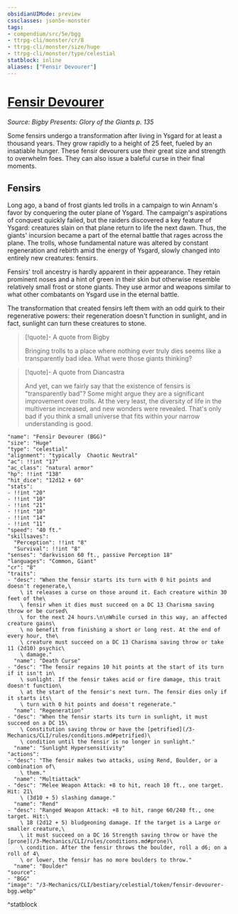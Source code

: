 ```yaml
---
obsidianUIMode: preview
cssclasses: json5e-monster
tags:
- compendium/src/5e/bgg
- ttrpg-cli/monster/cr/8
- ttrpg-cli/monster/size/huge
- ttrpg-cli/monster/type/celestial
statblock: inline
aliases: ["Fensir Devourer"]
---
```

# [Fensir Devourer](3-Mechanics\CLI\bestiary\celestial/fensir-devourer-bgg.md)
*Source: Bigby Presents: Glory of the Giants p. 135*  

Some fensirs undergo a transformation after living in Ysgard for at least a thousand years. They grow rapidly to a height of 25 feet, fueled by an insatiable hunger. These fensir devourers use their great size and strength to overwhelm foes. They can also issue a baleful curse in their final moments.

## Fensirs

Long ago, a band of frost giants led trolls in a campaign to win Annam's favor by conquering the outer plane of Ysgard. The campaign's aspirations of conquest quickly failed, but the raiders discovered a key feature of Ysgard: creatures slain on that plane return to life the next dawn. Thus, the giants' incursion became a part of the eternal battle that rages across the plane. The trolls, whose fundamental nature was altered by constant regeneration and rebirth amid the energy of Ysgard, slowly changed into entirely new creatures: fensirs.

Fensirs' troll ancestry is hardly apparent in their appearance. They retain prominent noses and a hint of green in their skin but otherwise resemble relatively small frost or stone giants. They use armor and weapons similar to what other combatants on Ysgard use in the eternal battle.

The transformation that created fensirs left them with an odd quirk to their regenerative powers: their regeneration doesn't function in sunlight, and in fact, sunlight can turn these creatures to stone.

> [!quote]- A quote from Bigby  
> 
> Bringing trolls to a place where nothing ever truly dies seems like a transparently bad idea. What were those giants thinking?

> [!quote]- A quote from Diancastra  
> 
> And yet, can we fairly say that the existence of fensirs is "transparently bad"? Some might argue they are a significant improvement over trolls. At the very least, the diversity of life in the multiverse increased, and new wonders were revealed. That's only bad if you think a small universe that fits within your narrow understanding is good.


```statblock
"name": "Fensir Devourer (BGG)"
"size": "Huge"
"type": "celestial"
"alignment": "typically  Chaotic Neutral"
"ac": !!int "17"
"ac_class": "natural armor"
"hp": !!int "138"
"hit_dice": "12d12 + 60"
"stats":
- !!int "20"
- !!int "10"
- !!int "21"
- !!int "10"
- !!int "14"
- !!int "11"
"speed": "40 ft."
"skillsaves":
  "Perception": !!int "8"
  "Survival": !!int "8"
"senses": "darkvision 60 ft., passive Perception 18"
"languages": "Common, Giant"
"cr": "8"
"traits":
- "desc": "When the fensir starts its turn with 0 hit points and doesn't regenerate,\
    \ it releases a curse on those around it. Each creature within 30 feet of the\
    \ fensir when it dies must succeed on a DC 13 Charisma saving throw or be cursed\
    \ for the next 24 hours.\n\nWhile cursed in this way, an affected creature gains\
    \ no benefit from finishing a short or long rest. At the end of every hour, the\
    \ creature must succeed on a DC 13 Charisma saving throw or take 11 (2d10) psychic\
    \ damage."
  "name": "Death Curse"
- "desc": "The fensir regains 10 hit points at the start of its turn if it isn't in\
    \ sunlight. If the fensir takes acid or fire damage, this trait doesn't function\
    \ at the start of the fensir's next turn. The fensir dies only if it starts its\
    \ turn with 0 hit points and doesn't regenerate."
  "name": "Regeneration"
- "desc": "When the fensir starts its turn in sunlight, it must succeed on a DC 15\
    \ Constitution saving throw or have the [petrified](/3-Mechanics/CLI/rules/conditions.md#petrified)\
    \ condition until the fensir is no longer in sunlight."
  "name": "Sunlight Hypersensitivity"
"actions":
- "desc": "The fensir makes two attacks, using Rend, Boulder, or a combination of\
    \ them."
  "name": "Multiattack"
- "desc": "Melee Weapon Attack: +8 to hit, reach 10 ft., one target. Hit: 21\
    \ (3d10 + 5) slashing damage."
  "name": "Rend"
- "desc": "Ranged Weapon Attack: +8 to hit, range 60/240 ft., one target. Hit:\
    \ 18 (2d12 + 5) bludgeoning damage. If the target is a Large or smaller creature,\
    \ it must succeed on a DC 16 Strength saving throw or have the [prone](/3-Mechanics/CLI/rules/conditions.md#prone)\
    \ condition. After the fensir throws the boulder, roll a d6; on a roll of 4\
    \ or lower, the fensir has no more boulders to throw."
  "name": "Boulder"
"source":
- "BGG"
"image": "/3-Mechanics/CLI/bestiary/celestial/token/fensir-devourer-bgg.webp"
```
^statblock